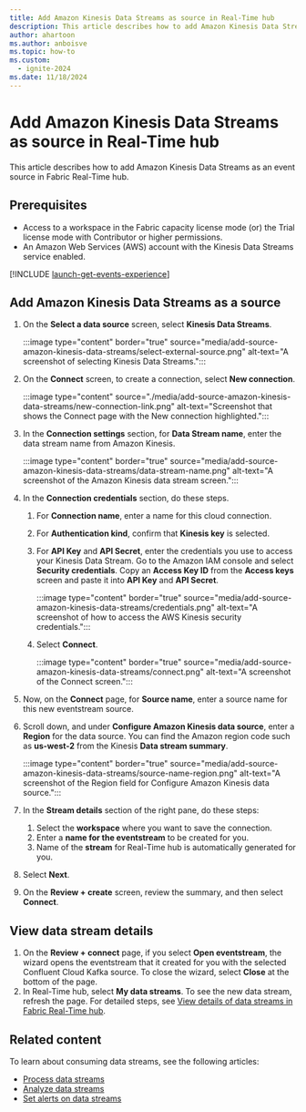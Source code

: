 ```yaml
---
title: Add Amazon Kinesis Data Streams as source in Real-Time hub
description: This article describes how to add Amazon Kinesis Data Streams as an event source in Fabric Real-Time hub.
author: ahartoon
ms.author: anboisve
ms.topic: how-to
ms.custom:
  - ignite-2024
ms.date: 11/18/2024
---
```


# Add Amazon Kinesis Data Streams as source in Real-Time hub

This article describes how to add Amazon Kinesis Data Streams as an event source in Fabric Real-Time hub.



## Prerequisites

- Access to a workspace in the Fabric capacity license mode (or) the Trial license mode with Contributor or higher permissions.  
- An Amazon Web Services (AWS) account with the Kinesis Data Streams service enabled.

[!INCLUDE [launch-get-events-experience](./includes/launch-get-events-experience.md)]

## Add Amazon Kinesis Data Streams as a source

1. On the **Select a data source** screen, select **Kinesis Data Streams**.

   :::image type="content" border="true" source="media/add-source-amazon-kinesis-data-streams/select-external-source.png" alt-text="A screenshot of selecting Kinesis Data Streams.":::
1. On the **Connect** screen, to create a connection, select **New connection**.

    :::image type="content" source="./media/add-source-amazon-kinesis-data-streams/new-connection-link.png" alt-text="Screenshot that shows the Connect page with the New connection highlighted.":::
1. In the **Connection settings** section, for **Data Stream name**, enter the data stream name from Amazon Kinesis.

    :::image type="content" border="true" source="media/add-source-amazon-kinesis-data-streams/data-stream-name.png" alt-text="A screenshot of the Amazon Kinesis data stream screen.":::
1. In the **Connection credentials** section, do these steps.
    1. For **Connection name**, enter a name for this cloud connection.
    1. For **Authentication kind**, confirm that **Kinesis key** is selected. 
    1. For **API Key** and **API Secret**, enter the credentials you use to access your Kinesis Data Stream. Go to the Amazon IAM console and select **Security credentials**. Copy an **Access Key ID** from the **Access keys** screen and paste it into **API Key** and **API Secret**.
  
        :::image type="content" border="true" source="media/add-source-amazon-kinesis-data-streams/credentials.png" alt-text="A screenshot of how to access the AWS Kinesis security credentials.":::
    1. Select **Connect**.

       :::image type="content" border="true" source="media/add-source-amazon-kinesis-data-streams/connect.png" alt-text="A screenshot of the Connect screen.":::
1. Now, on the **Connect** page, for **Source name**, enter a source name for this new eventstream source.
1. Scroll down, and under **Configure Amazon Kinesis data source**, enter a **Region** for the data source. You can find the Amazon region code such as **us-west-2** from the Kinesis **Data stream summary**.

   :::image type="content" border="true" source="media/add-source-amazon-kinesis-data-streams/source-name-region.png" alt-text="A screenshot of the Region field for Configure Amazon Kinesis data source.":::
1. In the **Stream details** section of the right pane, do these steps:
    1. Select the **workspace** where you want to save the connection.
    1. Enter a **name for the eventstream** to be created for you.
    1. Name of the **stream** for Real-Time hub is automatically generated for you. 
1. Select **Next**.
1. On the **Review + create** screen, review the summary, and then select **Connect**.

## View data stream details

1. On the **Review + connect** page, if you select **Open eventstream**, the wizard opens the eventstream that it created for you with the selected Confluent Cloud Kafka source. To close the wizard, select **Close** at the bottom of the page.
1. In Real-Time hub, select **My data streams**. To see the new data stream, refresh the page. For detailed steps, see [View details of data streams in Fabric Real-Time hub](view-data-stream-details.md).

## Related content

To learn about consuming data streams, see the following articles:

- [Process data streams](process-data-streams-using-transformations.md)
- [Analyze data streams](analyze-data-streams-using-kql-table-queries.md)
- [Set alerts on data streams](set-alerts-data-streams.md)
